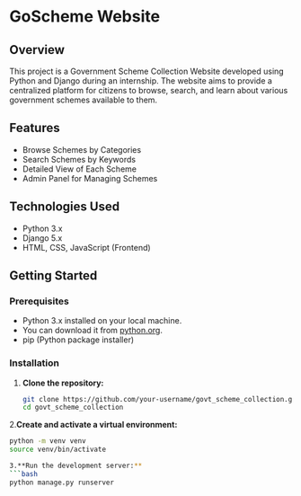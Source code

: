 # GoScheme Website

## Overview
This project is a Government Scheme Collection Website developed using Python and Django during an internship. 
The website aims to provide a centralized platform for citizens to browse, search, and learn about various government schemes available to them.

## Features
- Browse Schemes by Categories
- Search Schemes by Keywords
- Detailed View of Each Scheme
- Admin Panel for Managing Schemes

## Technologies Used
- Python 3.x
- Django 5.x
- HTML, CSS, JavaScript (Frontend)

## Getting Started

### Prerequisites
- Python 3.x installed on your local machine.
- You can download it from [python.org](https://www.python.org/).
- pip (Python package installer)

### Installation

1. **Clone the repository:**
   ```bash
   git clone https://github.com/your-username/govt_scheme_collection.git
   cd govt_scheme_collection

2.**Create and activate a virtual environment:**
```bash
python -m venv venv
source venv/bin/activate  

3.**Run the development server:**
```bash
python manage.py runserver
   
